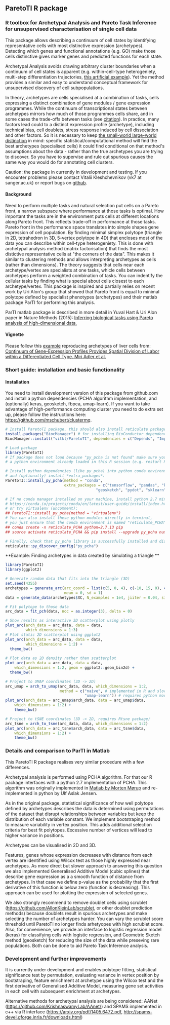 ## ParetoTI R package 
### R toolbox for Archetypal Analysis and Pareto Task Inference for unsupervised characterisation of single cell data

  This package allows describing a continuum of cell states by identifying representative cells with most distinctive expression (archetypes). Detecting which genes and functional annotations (e.g. GO) make those cells distinctive gives marker genes and predicted functions for each state.   
  
  Archetypal Analysis avoids drawing arbitrary cluster boundaries when a continuum of cell states is apparent (e.g. within-cell-type heterogeniety, multi-step differentiation trajectories, [this artificial example](https://vitkl.github.io/ParetoTI/articles/Comparison_to_kmeans.html#find-archetypes-with-pcha-and-cluster-centers-with-k-means)). Yet the method provides a similar and easy to understand conceptual framework for unsupervised discovery of cell subpopulations.    
  
  In theory, archetypes are cells specialised at a combination of tasks, cells expressing a distinct combination of gene modules / gene expression programmes. While the continuum of transcriptional states between archetypes mirrors how much of those programmes cells share, and in some cases the trade-offs between tasks (see [citation](https://www.nature.com/articles/nmeth.3254)). In practice, many factors lead could to a distinct expression profile (archetype), including technical bias, cell doublets, stress response induced by cell dissociation and other factors. So it is necessary to keep [the small-world large-world distinction](https://youtu.be/4WVelCswXo4?t=2256) in mind: specific statistical/computational method will find the best archetypes (specialised cells) it could find conditional on that method's assumptions about the data - rather than the true archetypes you are trying to discover. So you have to supervise and rule out spurious causes the same way you would do for annotating cell clusters.    
  
  Caution: the package in currently in development and testing. If you encounter problems please contact Vitalii Kleshchevnikov (vk7 at sanger.ac.uk) or report bugs on [github](https://github.com/vitkl/ParetoTI/issues).
  
#### Background
  
  Need to perform multiple tasks and natural selection put cells on a Pareto front, a narrow subspace where performance at those tasks is optimal. How important the tasks are in the environment puts cells at different locations along Pareto front. This reflects trade-off in performance at those tasks. Pareto front in the performance space translates into simple shapes gene expression of cell population. By finding minimal simplex polytope (triangle in 2D, tetrahedron in 3D, 5-vertex polytope in 4D) that encloses most of the data you can describe within cell-type heterogeniety. This is done with archetypal analysis method (matrix factorisation) that finds the most distictive representative cells at "the corners of the data". This makes it similar to clustering methods and allows interpreting archetypes as cells (rather than dimensions). The theory suggests that cells near each archetype/vertex are specialists at one tasks, whicle cells between archetypes perform a weighted combination of tasks. You can indentify the cellular tasks by finding what is special about cells closest to each archetype/vertex. This package is inspired and partially relies on recent work by Uri Alon's group that showed that Pareto front is equal to minimal polytope defined by specialist phenotypes (archetypes) and their matlab package ParTI for performing this analysis.
  
  ParTI matlab package is described in more detail in Yuval Hart & Uri Alon paper in Nature Methods (2015):
  [Inferring biological tasks using Pareto analysis of high-dimensional data.](https://www.nature.com/articles/nmeth.3254)

#### Vignette

  Please follow this [example](https://vitkl.github.io/ParetoTI/articles/Hepatocyte_example.html) reproducing archetypes of liver cells from:
  [Continuum of Gene-Expression Profiles Provides Spatial Division of Labor within a Differentiated Cell Type. Miri Adler et al.](https://www.sciencedirect.com/science/article/pii/S2405471218304824)

### Short guide: installation and basic functionality

#### Installation 

You need to install development version of this package from github.com and install a python dependencies (PCHA algorithm implementation, and (optionally) keras, geosketch, fbpca, umap-learn). If you want to take advantage of high-performance computing cluster you need to do extra set up, please follow the instructions here: https://github.com/mschubert/clustermq.

```r
# Install ParetoTI package, this should also install reticulate package, if not - install manually.
install.packages("BiocManager") # for installing BioConductor dependencies
BiocManager::install("vitkl/ParetoTI", dependencies = c("Depends", "Imports", "LinkingTo", "Suggests"))
```
```r
# Load package
library(ParetoTI)
# If package does not load because "py_pcha is not found" make sure you do not have
# a python environment already loaded in this R session (e.g. restart R and try loading again).

# Install python dependencies (like py_pcha) into python conda environment,
# and (optionally) install *extra_packages*.
ParetoTI::install_py_pcha(method = "conda", 
                          extra_packages = c("tensorflow", "pandas", "keras", "h5py",
                                        "geosketch", "pydot", "sklearn", "umap-learn"))
```
```r
# If no conda manager installed on your machine, install python 2.7 miniconda distribution:
# https://conda.io/projects/conda/en/latest/user-guide/install/index.html#regular-installation
# or try virtualenv (uncomment):
## ParetoTI::install_py_pcha(method = "virtualenv")
# You can also install these python modules directly in terminal,
# you just ensure that the conda environment is named "reticulate_PCHA" (uncomment):
## conda create -n reticulate_PCHA python=2.7.13 pip
## source activate reticulate_PCHA && pip install --upgrade py_pcha numpy scipy datetime tensorflow pandas keras h5py geosketch pydot sklearn umap-learn
```
```r
# Finally, check that py_pcha library is successfully installed and discoverable
reticulate::py_discover_config("py_pcha")
```

**Example: Finding archetypes in data created by simulating a triangle  **  

```r
library(ParetoTI)
library(ggplot2)

# Generate random data that fits into the triangle (3D)
set.seed(4355)
archetypes = generate_arc(arc_coord = list(c(5, 0, 4), c(-10, 15, 0), c(-30, -20, -5)),
                          mean = 0, sd = 1)
data = generate_data(archetypes$XC, N_examples = 1e4, jiiter = 0.04, size = 0.9)
```
```r
# Fit polytope to those data
arc_data = fit_pch(data, noc = as.integer(3), delta = 0)

# Show results as interactive 3D scatterplot using plotly
plot_arc(arch_data = arc_data, data = data,
         which_dimensions = 1:3)
# Plot static 2D scatterplot using ggplot2
plot_arc(arch_data = arc_data, data = data,
         which_dimensions = 1:2) +
  theme_bw()
  
# Plot data as 2D density rather than scatterplot
plot_arc(arch_data = arc_data, data = data,
    which_dimensions = 1:2, geom = ggplot2::geom_bin2d) +
  theme_bw()
```
```r
# Project to UMAP coordinates (3D -> 2D)
arc_umap = arch_to_umap(arc_data, data, which_dimensions = 1:2,
                        method = c("naive", # implemented in R and slow
                                   "umap-learn")) # requires python module
plot_arc(arch_data = arc_umap$arch_data, data = arc_umap$data,
    which_dimensions = 1:2) +
    theme_bw()
```
```r
# Project to tSNE coordinates (3D -> 2D, requires Rtsne package)
arc_tsne = arch_to_tsne(arc_data, data, which_dimensions = 1:2)
plot_arc(arch_data = arc_tsne$arch_data, data = arc_tsne$data,
    which_dimensions = 1:2) +
    theme_bw()
```

### Details and comparison to ParTI in Matlab
    
  This ParetoTI R package realises very similar procedure with a few differences. 
  
  Archetypal analysis is performed using PCHA algorithm. For that our R package interfaces with a python 2.7 implementation of PCHA. This algorithm was originally implemented in [Matlab by Morten Mørup](http://www.mortenmorup.dk/MMhomepageUpdated_files/Page327.htm) and re-implemented in python by Ulf Aslak Jensen.    

  As in the original package, statistical significance of how well polytope defined by archetypes describes the data is determined using permutations of the dataset that disrupt relationships between variables but keep the distribution of each variable constant. We implement bootstraping method to measure variability in vertex position. This adds additional selection criteria for best fit polytopes. Excessive number of vertices will lead to higher variance in positions. 
  
  Archetypes can be visualised in 2D and 3D.

  Features, genes whose expression decreases with distance from each vertex are identified using Wilcox test as those highly expressed near archetypes. As more direct but slower approach to answering this question we also implemented Generalised Additive Model (cubic splines) that describe gene expression as a a smooth function of distance from archetypes. In that case we define p-value as the probability that the first derivative of this function is below zero (function is decreasing). This approach can be used for plotting the expression of selected genes.
  
  We also strongly recommend to remove doublet cells using scrublet (https://github.com/AllonKleinLab/scrublet, or other doublet prediction methods) because doublets result in spurious archetypes and make selecting the number of archetypes harder. You can vary the scrublet score threshold until ParetoTI no longer finds arhetyopes with high scrublet score. Also, for convenience, we provide an interface to logistic regression model (keras) for classifying cells with logistic regression, and Geometric Sketch method (geosketch) for reducing the size of the data while preseving rare populations. Both can be done to aid Pareto Task Inference analysis. 

### Development and further improvements

It is currently under development and enables polytope fitting, statistical significance test by permutation, evaluating variance in vertex position by bootstraping, feature enrichment at archetype using the Wilcox test and the first derivative of Generalised Additive Model, measuring gene set activities in each cell with subsequent enrichment at archetypes.

Alternative methods for archetypal analysis are being considered: AANet (https://github.com/KrishnaswamyLab/AAnet/) and SPAMS implemented in c++ via R interface (https://arxiv.org/pdf/1405.6472.pdf, http://spams-devel.gforge.inria.fr/downloads.html)
